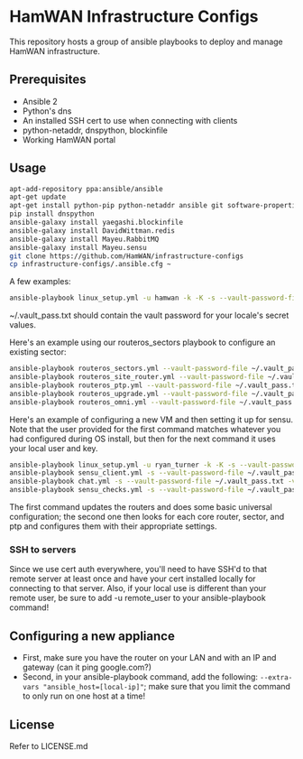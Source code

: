 # HamWAN Infrastructure Configs
This repository hosts a group of ansible playbooks to deploy and manage HamWAN infrastructure.

## Prerequisites
* Ansible 2
* Python's dns
* An installed SSH cert to use when connecting with clients
* python-netaddr, dnspython, blockinfile
* Working HamWAN portal

## Usage
```bash
apt-add-repository ppa:ansible/ansible
apt-get update
apt-get install python-pip python-netaddr ansible git software-properties-common -y
pip install dnspython
ansible-galaxy install yaegashi.blockinfile
ansible-galaxy install DavidWittman.redis
ansible-galaxy install Mayeu.RabbitMQ
ansible-galaxy install Mayeu.sensu
git clone https://github.com/HamWAN/infrastructure-configs
cp infrastructure-configs/.ansible.cfg ~
```

A few examples:
```bash
ansible-playbook linux_setup.yml -u hamwan -k -K -s --vault-password-file ~/.vault_pass.txt -vvvv --limit voip.leb.memhamwan.net
```
~/.vault_pass.txt should contain the vault password for your locale's secret values.

Here's an example using our routeros_sectors playbook to configure an existing sector:
```bash
ansible-playbook routeros_sectors.yml --vault-password-file ~/.vault_pass.txt -vvvv --limit omn2.azo.memhamwan.net
ansible-playbook routeros_site_router.yml --vault-password-file ~/.vault_pass.txt -vvvv --limit r1.mno.memhamwan.net
ansible-playbook routeros_ptp.yml --vault-password-file ~/.vault_pass.txt -vvvv --limit ptpleb.hil.memhamwan.net
ansible-playbook routeros_upgrade.yml --vault-password-file ~/.vault_pass.txt -vvvv
ansible-playbook routeros_omni.yml --vault-password-file ~/.vault_pass.txt -vvvv --limit omn1.leb.memhamwan.net
```

Here's an example of configuring a new VM and then setting it up for sensu. Note that the user provided for the first command matches whatever you had configured during OS install, but then for the next command it uses your local user and key.
```bash
ansible-playbook linux_setup.yml -u ryan_turner -k -K -s --vault-password-file ~/.vault_pass.txt -vvvv --limit eden.mno.memhamwan.net
ansible-playbook sensu_client.yml -s --vault-password-file ~/.vault_pass.txt -vvvv --limit eden.mno.memhamwan.net
ansible-playbook chat.yml -s --vault-password-file ~/.vault_pass.txt -vvvv --limit chat.mno.memhamwan.net
ansible-playbook sensu_checks.yml -s --vault-password-file ~/.vault_pass.txt -vvvv --limit monitor.mno.memhamwan.net
```
The first command updates the routers and does some basic universal configuration; the second one then looks for each core router, sector, and ptp and configures them with their appropriate settings.

### SSH to servers
Since we use cert auth everywhere, you'll need to have SSH'd to that remote server at least once and have your cert installed locally for connecting to that server. Also, if your local use is different than your remote user, be sure to add -u remote_user to your ansible-playbook command!

## Configuring a new appliance
* First, make sure you have the router on your LAN and with an IP and gateway (can it ping google.com?)
* Second, in your ansible-playbook command, add the following: ```--extra-vars "ansible_host=[local-ip]"```; make sure that you limit the command to only run on one host at a time!

## License
Refer to LICENSE.md
